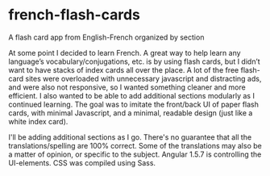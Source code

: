 # french-flash-cards
A flash card app from English-French organized by section


At some point I decided to learn French. A great way to help learn any language’s vocabulary/conjugations, etc. is by using flash cards, 
but I didn’t want to have stacks of index cards all over the place. A lot of the free flash-card sites were overloaded with 
unnecessary javascript and distracting ads, and were also not responsive, so I wanted something cleaner and more efficient. 
I also wanted to be able to add additional sections modularly as I continued learning. The goal was to imitate the front/back UI 
of paper flash cards, with minimal Javascript, and a minimal, readable design (just like a white index card). 


I'll be adding additional sections as I go. There's no guarantee that all the translations/spelling are 100% correct. Some of the translations
may also be a matter of opinion, or specific to the subject.
Angular 1.5.7 is controlling the UI-elements. CSS was compiled using Sass.

